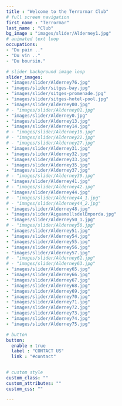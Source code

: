```yaml
---
title : "Welcome to the Terrormar Club"
# full screen navigation
first_name : "Terrormar"
last_name : "Club"
bg_image : "images/slider/Alderney1.jpg"
# animated text loop
occupations:
- "Du pain .."
- "Du vin .."
- "Du boursin."

# slider background image loop
slider_images:
- "images/slider/Alderney76.jpg"
- "images/slider/sitges-bay.jpg"
- "images/slider/sitges-promenade.jpg"
- "images/slider/sitges-hotel-pool.jpg"
- "images/slider/Alderney00.jpg"
# - "images/slider/Alderney01.jpg"
- "images/slider/Alderney0.jpg"
- "images/slider/Alderney13.jpg"
- "images/slider/Alderney14.jpg"
# - "images/slider/Alderney16.jpg"
# - "images/slider/Alderney22.jpg"
# - "images/slider/Alderney27.jpg"
- "images/slider/Alderney31.jpg"
- "images/slider/Alderney32.jpg"
- "images/slider/Alderney33.jpg"
- "images/slider/Alderney35.jpg"
- "images/slider/Alderney37.jpg"
# - "images/slider/Alderney39.jpg"
- "images/slider/Alderney41.jpg"
# - "images/slider/Alderney42.jpg"
- "images/slider/Alderney44.jpg"
# - "images/slider/Alderney44_1.jpg"
# - "images/slider/Alderney44_2.jpg"
- "images/slider/Alderney48.jpg"
- "images/slider/AiguamollsdelEmporda.jpg"
- "images/slider/Alderney50_1.jpg"
# - "images/slider/Alderney50.jpg"
- "images/slider/Alderney51.jpg"
- "images/slider/Alderney54.jpg"
- "images/slider/Alderney55.jpg"
- "images/slider/Alderney56.jpg"
- "images/slider/Alderney57.jpg"
# - "images/slider/Alderney61.jpg"
# - "images/slider/Alderney63.jpg"
- "images/slider/Alderney65.jpg"
- "images/slider/Alderney66.jpg"
- "images/slider/Alderney67.jpg"
- "images/slider/Alderney68.jpg"
- "images/slider/Alderney69.jpg"
- "images/slider/Alderney70.jpg"
- "images/slider/Alderney71.jpg"
- "images/slider/Alderney72.jpg"
- "images/slider/Alderney73.jpg"
- "images/slider/Alderney74.jpg"
- "images/slider/Alderney75.jpg"

# button
button:
  enable : true
  label : "CONTACT US"
  link : "#contact"


# custom style
custom_class: "" 
custom_attributes: "" 
custom_css: ""

---
```

